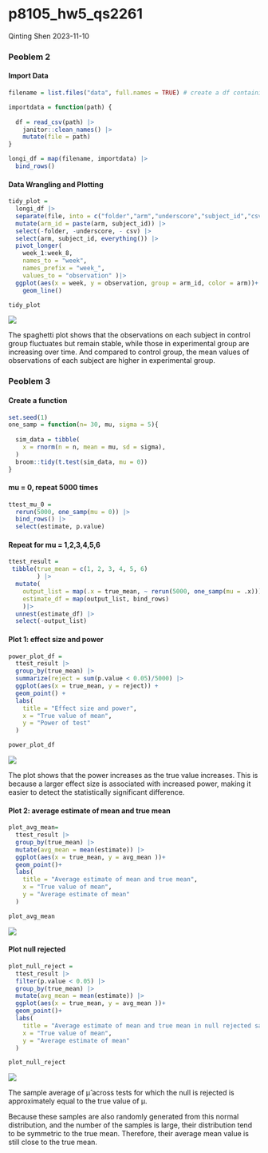 p8105_hw5_qs2261
================
Qinting Shen
2023-11-10

### Peoblem 2

#### Import Data

``` r
filename = list.files("data", full.names = TRUE) # create a df containing all file names

importdata = function(path) {
  
  df = read_csv(path) |> 
    janitor::clean_names() |> 
    mutate(file = path)
}

longi_df = map(filename, importdata) |> 
  bind_rows()
```

#### Data Wrangling and Plotting

``` r
tidy_plot =
  longi_df |> 
  separate(file, into = c("folder","arm","underscore","subject_id","csv"), sep = c(5,8,9,11)) |> 
  mutate(arm_id = paste(arm, subject_id)) |> 
  select(-folder, -underscore, - csv) |> 
  select(arm, subject_id, everything()) |> 
  pivot_longer(
    week_1:week_8,
    names_to = "week",
    names_prefix = "week_",
    values_to = "observation" )|> 
  ggplot(aes(x = week, y = observation, group = arm_id, color = arm))+
    geom_line()

tidy_plot
```

![](p8105_hw5_qs2261_files/figure-gfm/unnamed-chunk-2-1.png)<!-- -->

The spaghetti plot shows that the observations on each subject in
control group fluctuates but remain stable, while those in experimental
group are increasing over time. And compared to control group, the mean
values of observations of each subject are higher in experimental group.

### Peoblem 3

#### Create a function

``` r
set.seed(1)
one_samp = function(n= 30, mu, sigma = 5){
  
  sim_data = tibble(
    x = rnorm(n = n, mean = mu, sd = sigma),
  )
  broom::tidy(t.test(sim_data, mu = 0)) 
}
```

#### mu = 0, repeat 5000 times

``` r
ttest_mu_0 =
  rerun(5000, one_samp(mu = 0)) |> 
  bind_rows() |> 
  select(estimate, p.value)
```

#### Repeat for mu = 1,2,3,4,5,6

``` r
ttest_result = 
 tibble(true_mean = c(1, 2, 3, 4, 5, 6)
        ) |> 
  mutate(
    output_list = map(.x = true_mean, ~ rerun(5000, one_samp(mu = .x))),
    estimate_df = map(output_list, bind_rows)
    )|>  
  unnest(estimate_df) |> 
  select(-output_list)
```

#### Plot 1: effect size and power

``` r
power_plot_df = 
  ttest_result |>
  group_by(true_mean) |>
  summarize(reject = sum(p.value < 0.05)/5000) |>
  ggplot(aes(x = true_mean, y = reject)) +
  geom_point() +
  labs(
    title = "Effect size and power",
    x = "True value of mean",
    y = "Power of test"
  )

power_plot_df
```

![](p8105_hw5_qs2261_files/figure-gfm/unnamed-chunk-6-1.png)<!-- -->

The plot shows that the power increases as the true value increases.
This is because a larger effect size is associated with increased power,
making it easier to detect the statistically significant difference.

#### Plot 2: average estimate of mean and true mean

``` r
plot_avg_mean= 
  ttest_result |> 
  group_by(true_mean) |> 
  mutate(avg_mean = mean(estimate)) |> 
  ggplot(aes(x = true_mean, y = avg_mean ))+
  geom_point()+
  labs(
    title = "Average estimate of mean and true mean",
    x = "True value of mean",
    y = "Average estimate of mean"
  )

plot_avg_mean
```

![](p8105_hw5_qs2261_files/figure-gfm/unnamed-chunk-7-1.png)<!-- -->

#### Plot null rejected

``` r
plot_null_reject =  
  ttest_result |> 
  filter(p.value < 0.05) |> 
  group_by(true_mean) |> 
  mutate(avg_mean = mean(estimate)) |> 
  ggplot(aes(x = true_mean, y = avg_mean ))+
  geom_point()+
  labs(
    title = "Average estimate of mean and true mean in null rejected samples",
    x = "True value of mean",
    y = "Average estimate of mean"
  )

plot_null_reject
```

![](p8105_hw5_qs2261_files/figure-gfm/unnamed-chunk-8-1.png)<!-- -->

The sample average of μ̂ across tests for which the null is rejected is
approximately equal to the true value of μ.

Because these samples are also randomly generated from this normal
distribution, and the number of the samples is large, their distribution
tend to be symmetric to the true mean. Therefore, their average mean
value is still close to the true mean.
